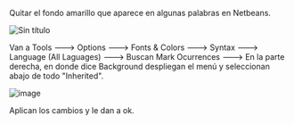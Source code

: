 Quitar el fondo amarillo que aparece en algunas palabras en Netbeans.

![Sin título](https://github.com/Bjornlb21/Tutoriales/assets/119635145/5e55d380-750c-46a9-8bc6-d65c1d2e0115)

Van a Tools ---> Options ---> Fonts & Colors ---> Syntax ---> Language (All Laguages) ---> Buscan Mark Ocurrences ---> En la parte derecha, en donde dice Background despliegan el menú y seleccionan abajo de todo "Inherited".

![image](https://github.com/Bjornlb21/Tutoriales/assets/119635145/04f1d070-8c13-4ce8-91f2-748e29940662)

Aplican los cambios y le dan a ok. 
